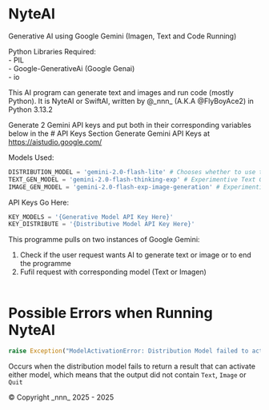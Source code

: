 # NyteAI
Generative AI using Google Gemini (Imagen, Text and Code Running)

Python Libraries Required:\
    - PIL\
    - Google-GenerativeAi (Google Genai)\
    - io

This AI program can generate text and images and run code (mostly Python).
It is NyteAI or SwiftAI, written by @\_nnn_ (A.K.A @FlyBoyAce2) in Python 3.13.2

Generate 2 Gemini API keys and put both in their corresponding variables below in the # API Keys Section
Generate Gemini API Keys at https://aistudio.google.com/

Models Used:
```python
DISTRIBUTION_MODEL = 'gemini-2.0-flash-lite' # Chooses whether to use text or image generation model
TEXT_GEN_MODEL = 'gemini-2.0-flash-thinking-exp' # Experimentive Text Generation Model with Thinking Abilities and Code Running Capabilities
IMAGE_GEN_MODEL = 'gemini-2.0-flash-exp-image-generation' # Experimentive Image Generation Model
```

API Keys Go Here:
```python
KEY_MODELS = '{Generative Model API Key Here}'
KEY_DISTRIBUTE = '{Distributive Model API Key Here}'
```

This programme pulls on two instances of Google Gemini:
1. Check if the user request wants AI to generate text or image or to end the programme<br>
2. Fufil request with corresponding model (Text or Imagen)<br><br>

# Possible Errors when Running NyteAI
```python
raise Exception("ModelActivationError: Distribution Model failed to activate Text or Imagen Model")
```
Occurs when the distribution model fails to return a result that can activate either model, which means that the output did not contain ```Text```, ```Image``` or ```Quit```

© Copyright \_nnn_ 2025 - 2025
